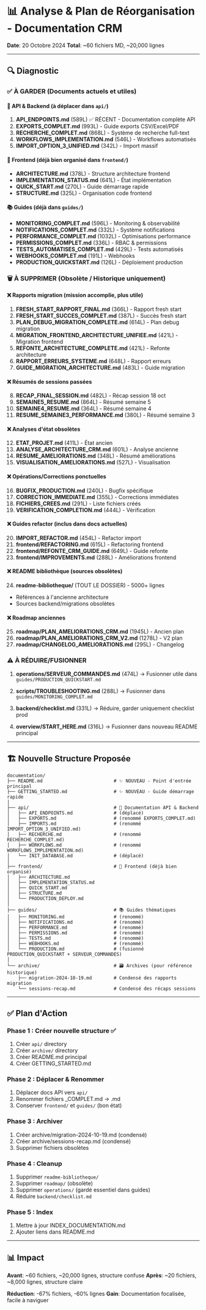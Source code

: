 # 📊 Analyse & Plan de Réorganisation - Documentation CRM

**Date**: 20 Octobre 2024
**Total**: ~60 fichiers MD, ~20,000 lignes

---

## 🔍 Diagnostic

### ✅ À GARDER (Documents actuels et utiles)

#### 📘 API & Backend (à déplacer dans `api/`)
1. **API_ENDPOINTS.md** (589L) ✅ RÉCENT - Documentation complète API
2. **EXPORTS_COMPLET.md** (993L) - Guide exports CSV/Excel/PDF
3. **RECHERCHE_COMPLET.md** (868L) - Système de recherche full-text
4. **WORKFLOWS_IMPLEMENTATION.md** (546L) - Workflows automatisés
5. **IMPORT_OPTION_3_UNIFIED.md** (342L) - Import massif

#### 🎨 Frontend (déjà bien organisé dans `frontend/`)
- **ARCHITECTURE.md** (378L) - Structure architecture frontend
- **IMPLEMENTATION_STATUS.md** (641L) - État implémentation
- **QUICK_START.md** (270L) - Guide démarrage rapide
- **STRUCTURE.md** (325L) - Organisation code frontend

#### 📚 Guides (déjà dans `guides/`)
- **MONITORING_COMPLET.md** (596L) - Monitoring & observabilité
- **NOTIFICATIONS_COMPLET.md** (332L) - Système notifications
- **PERFORMANCE_COMPLET.md** (1032L) - Optimisations performance
- **PERMISSIONS_COMPLET.md** (336L) - RBAC & permissions
- **TESTS_AUTOMATISES_COMPLET.md** (429L) - Tests automatisés
- **WEBHOOKS_COMPLET.md** (191L) - Webhooks
- **PRODUCTION_QUICKSTART.md** (126L) - Déploiement production

### 🗑️ À SUPPRIMER (Obsolète / Historique uniquement)

#### ❌ Rapports migration (mission accomplie, plus utile)
1. **FRESH_START_RAPPORT_FINAL.md** (366L) - Rapport fresh start
2. **FRESH_START_SUCCES_COMPLET.md** (387L) - Succès fresh start
3. **PLAN_DEBUG_MIGRATION_COMPLETE.md** (614L) - Plan debug migration
4. **MIGRATION_FRONTEND_ARCHITECTURE_UNIFIEE.md** (421L) - Migration frontend
5. **REFONTE_ARCHITECTURE_COMPLETE.md** (421L) - Refonte architecture
6. **RAPPORT_ERREURS_SYSTEME.md** (648L) - Rapport erreurs
7. **GUIDE_MIGRATION_ARCHITECTURE.md** (483L) - Guide migration

#### ❌ Résumés de sessions passées
8. **RECAP_FINAL_SESSION.md** (482L) - Récap session 18 oct
9. **SEMAINE5_RESUME.md** (864L) - Résumé semaine 5
10. **SEMAINE4_RESUME.md** (364L) - Résumé semaine 4
11. **RESUME_SEMAINE3_PERFORMANCE.md** (380L) - Résumé semaine 3

#### ❌ Analyses d'état obsolètes
12. **ETAT_PROJET.md** (411L) - État ancien
13. **ANALYSE_ARCHITECTURE_CRM.md** (601L) - Analyse ancienne
14. **RESUME_AMELIORATIONS.md** (348L) - Résumé améliorations
15. **VISUALISATION_AMELIORATIONS.md** (527L) - Visualisation

#### ❌ Opérations/Corrections ponctuelles
16. **BUGFIX_PRODUCTION.md** (240L) - Bugfix spécifique
17. **CORRECTION_IMMEDIATE.md** (355L) - Corrections immédiates
18. **FICHIERS_CREES.md** (291L) - Liste fichiers créés
19. **VERIFICATION_COMPLETION.md** (444L) - Vérification

#### ❌ Guides refactor (inclus dans docs actuelles)
20. **IMPORT_REFACTOR.md** (454L) - Refactor import
21. **frontend/REFACTORING.md** (615L) - Refactoring frontend
22. **frontend/REFONTE_CRM_GUIDE.md** (649L) - Guide refonte
23. **frontend/IMPROVEMENTS.md** (288L) - Améliorations frontend

#### ❌ README bibliothèque (sources obsolètes)
24. **readme-bibliotheque/** (TOUT LE DOSSIER) - 5000+ lignes
   - Références à l'ancienne architecture
   - Sources backend/migrations obsolètes

#### ❌ Roadmap anciennes
25. **roadmap/PLAN_AMELIORATIONS_CRM.md** (1945L) - Ancien plan
26. **roadmap/PLAN_AMELIORATIONS_CRM_V2.md** (1278L) - V2 plan
27. **roadmap/CHANGELOG_AMELIORATIONS.md** (295L) - Changelog

### ⚠️ À RÉDUIRE/FUSIONNER

1. **operations/SERVEUR_COMMANDES.md** (474L)
   → Fusionner utile dans `guides/PRODUCTION_QUICKSTART.md`

2. **scripts/TROUBLESHOOTING.md** (288L)
   → Fusionner dans `guides/MONITORING_COMPLET.md`

3. **backend/checklist.md** (331L)
   → Réduire, garder uniquement checklist prod

4. **overview/START_HERE.md** (316L)
   → Fusionner dans nouveau README principal

---

## 🏗️ Nouvelle Structure Proposée

```
documentation/
├── README.md                          # ✨ NOUVEAU - Point d'entrée principal
├── GETTING_STARTED.md                 # ✨ NOUVEAU - Guide démarrage rapide
│
├── api/                               # 📘 Documentation API & Backend
│   ├── API_ENDPOINTS.md               # (déplacé)
│   ├── EXPORTS.md                     # (renommé EXPORTS_COMPLET.md)
│   ├── IMPORTS.md                     # (renommé IMPORT_OPTION_3_UNIFIED.md)
│   ├── RECHERCHE.md                   # (renommé RECHERCHE_COMPLET.md)
│   ├── WORKFLOWS.md                   # (renommé WORKFLOWS_IMPLEMENTATION.md)
│   └── INIT_DATABASE.md               # (déplacé)
│
├── frontend/                          # 🎨 Frontend (déjà bien organisé)
│   ├── ARCHITECTURE.md
│   ├── IMPLEMENTATION_STATUS.md
│   ├── QUICK_START.md
│   ├── STRUCTURE.md
│   └── PRODUCTION_DEPLOY.md
│
├── guides/                            # 📚 Guides thématiques
│   ├── MONITORING.md                  # (renommé)
│   ├── NOTIFICATIONS.md               # (renommé)
│   ├── PERFORMANCE.md                 # (renommé)
│   ├── PERMISSIONS.md                 # (renommé)
│   ├── TESTS.md                       # (renommé)
│   ├── WEBHOOKS.md                    # (renommé)
│   └── PRODUCTION.md                  # (fusionné PRODUCTION_QUICKSTART + SERVEUR_COMMANDES)
│
└── archive/                           # 🗃️ Archives (pour référence historique)
    ├── migration-2024-10-19.md        # Condensé des rapports migration
    └── sessions-recap.md              # Condensé des récaps sessions
```

---

## ✅ Plan d'Action

### Phase 1 : Créer nouvelle structure ✅
1. Créer `api/` directory
2. Créer `archive/` directory
3. Créer README.md principal
4. Créer GETTING_STARTED.md

### Phase 2 : Déplacer & Renommer
1. Déplacer docs API vers `api/`
2. Renommer fichiers _COMPLET.md → .md
3. Conserver `frontend/` et `guides/` (bon état)

### Phase 3 : Archiver
1. Créer archive/migration-2024-10-19.md (condensé)
2. Créer archive/sessions-recap.md (condensé)
3. Supprimer fichiers obsolètes

### Phase 4 : Cleanup
1. Supprimer `readme-bibliotheque/`
2. Supprimer `roadmap/` (obsolète)
3. Supprimer `operations/` (gardé essentiel dans guides)
4. Réduire `backend/checklist.md`

### Phase 5 : Index
1. Mettre à jour INDEX_DOCUMENTATION.md
2. Ajouter liens dans README.md

---

## 📊 Impact

**Avant**: ~60 fichiers, ~20,000 lignes, structure confuse
**Après**: ~20 fichiers, ~8,000 lignes, structure claire

**Réduction**: -67% fichiers, -60% lignes
**Gain**: Documentation focalisée, facile à naviguer
